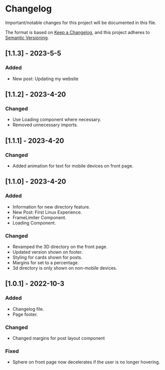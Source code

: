# Changelog
Important/notable changes for this project will be documented in this file.

The format is based on [Keep a Changelog](https://keepachangelog.com/en/1.0.0/),
and this project adheres to [Semantic Versioning](https://semver.org/spec/v2.0.0.html).

## [1.1.3] - 2023-5-5
### Added
 - New post: Updating my website

## [1.1.2] - 2023-4-20
### Changed
 - Use Loading component where necessary.
 - Removed unnecessary imports.

## [1.1.1] - 2023-4-20
### Changed
 - Added animation for text for mobile devices on front page.


## [1.1.0] - 2023-4-20
### Added
 - Information for new directory feature.
 - New Post: First Linux Experience.
 - FrameLimiter Component.
 - Loading Component.

### Changed
 - Revamped the 3D directory on the front page.
 - Updated version shown on footer.
 - Styling for cards shown for posts.
 - Margins for set to a percentage.
 - 3d directory is only shown on non-mobile devices.



## [1.0.1] - 2022-10-3
### Added
 - Changelog file.
 - Page footer.

### Changed
 - Changed margins for post layout component

### Fixed
 - Sphere on front page now decelerates if the user is no longer hovering.
